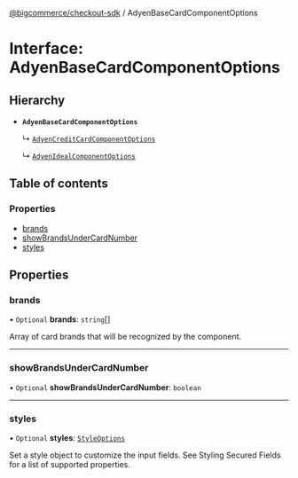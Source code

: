 [@bigcommerce/checkout-sdk](../README.md) / AdyenBaseCardComponentOptions

# Interface: AdyenBaseCardComponentOptions

## Hierarchy

- **`AdyenBaseCardComponentOptions`**

  ↳ [`AdyenCreditCardComponentOptions`](AdyenCreditCardComponentOptions.md)

  ↳ [`AdyenIdealComponentOptions`](AdyenIdealComponentOptions.md)

## Table of contents

### Properties

- [brands](AdyenBaseCardComponentOptions.md#brands)
- [showBrandsUnderCardNumber](AdyenBaseCardComponentOptions.md#showbrandsundercardnumber)
- [styles](AdyenBaseCardComponentOptions.md#styles)

## Properties

### brands

• `Optional` **brands**: `string`[]

Array of card brands that will be recognized by the component.

___

### showBrandsUnderCardNumber

• `Optional` **showBrandsUnderCardNumber**: `boolean`

___

### styles

• `Optional` **styles**: [`StyleOptions`](StyleOptions.md)

Set a style object to customize the input fields. See Styling Secured Fields
for a list of supported properties.
